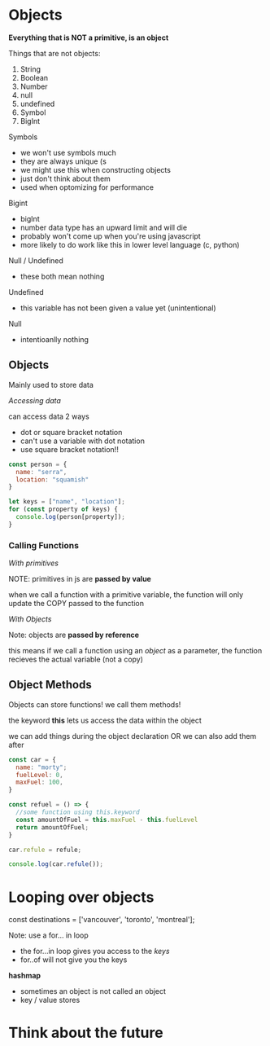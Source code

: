 # Objects 

**Everything that is NOT a primitive, is an object**

Things that are not objects:
1. String
2. Boolean
3. Number
4. null
5. undefined
6. Symbol
7. BigInt


Symbols
- we won't use symbols much
- they are always unique (s
- we might use this when constructing objects
- just don't think about them
- used when optomizing for performance

Bigint
- bigInt 
- number data type has an upward limit and will die
- probably won't come up when you're using javascript 
- more likely to do work like this in lower level language (c, python)

Null / Undefined 
- these both mean nothing

Undefined
- this variable has not been given a value yet (unintentional)

Null
- intentioanlly nothing


## Objects ##

Mainly used to store data

*Accessing data*

can access data 2 ways

- dot or square bracket notation
- can't use a variable with dot notation
- use square bracket notation!! 


```javascript
const person = {
  name: "serra",
  location: "squamish"
}

let keys = ["name", "location"];
for (const property of keys) {
  console.log(person[property]);
}

```

### Calling Functions 

*With primitives*

NOTE: primitives in js are **passed by value**

when we call a function with a primitive variable, the function will only update the COPY passed to the function

*With Objects*

Note: objects are **passed by reference**

this means if we call a function using an *object* as a parameter, the function recieves the actual variable (not a copy)



## Object Methods 

Objects can store functions! we call them methods!

the keyword **this** lets us access the data within the object

we can add things during the object declaration OR we can also add them after


```javascript
const car = {
  name: "morty";
  fuelLevel: 0,
  maxFuel: 100,
}

const refuel = () => {
  //some function using this.keyword
  const amountOfFuel = this.maxFuel - this.fuelLevel
  return amountOfFuel;
}

car.refule = refule;

console.log(car.refule());
```

# Looping over objects

const destinations = ['vancouver', 'toronto', 'montreal'];

Note: use a for... in loop
  - the for...in loop gives you access to the *keys* 
  - for..of will not give you the keys

  **hashmap**

  - sometimes an object is not called an object
  - key / value stores 


# Think about the future
















